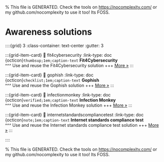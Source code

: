 
% This file is GENERATED. Check the tools on https://nocomplexity.com/ or my github.com/nocomplexity to use it too! Its FOSS. 

# Awareness solutions 
::::{grid} 3
:class-container: text-center
:gutter: 3 

:::{grid-item-card}
:link: fit4cybersecurity
:link-type: doc
{octicon}`thumbsup;1em;caption-text` **Fit4Cybersecurity**        
^^^
Use and reuse the Fit4Cybersecurity solution
+++
[More »](fit4cybersecurity)
:::

:::{grid-item-card}
:link: gophish
:link-type: doc
{octicon}`checklist;1em;caption-text` **Gophish**        
^^^
Use and reuse the Gophish solution
+++
[More »](gophish)
:::

:::{grid-item-card}
:link: infectionmonkey
:link-type: doc
{octicon}`verified;1em;caption-text` **Infection Monkey**        
^^^
Use and reuse the Infection Monkey solution
+++
[More »](infectionmonkey)
:::

:::{grid-item-card}
:link: internetstandardscompliancetest
:link-type: doc
{octicon}`note;1em;caption-text` **Internet standards compliance test**        
^^^
Use and reuse the Internet standards compliance test solution
+++
[More »](internetstandardscompliancetest)
:::

::::


% This file is GENERATED. Check the tools on https://nocomplexity.com/ or my github.com/nocomplexity to use it too! Its FOSS. 

